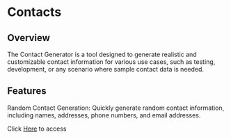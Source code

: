 # Contacts
## Overview
The Contact Generator is a tool designed to generate realistic and customizable contact information for various use cases, such as testing, development, or any scenario where sample contact data is needed.

## Features
Random Contact Generation: Quickly generate random contact information, including names, addresses, phone numbers, and email addresses.

Click [Here](https://alejopc7410.github.io/contacts/) to access

